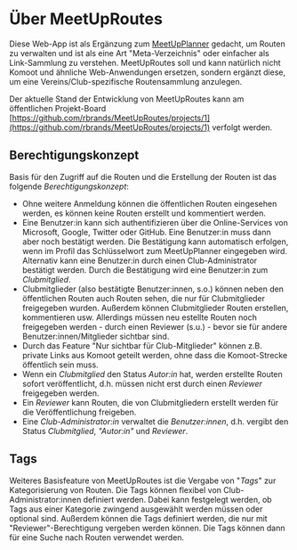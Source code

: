 # Über MeetUpRoutes

Diese Web-App ist als Ergänzung zum [MeetUpPlanner](https://www.meetupplanner.de) gedacht, um Routen zu verwalten und ist als eine Art "Meta-Verzeichnis" oder einfacher als Link-Sammlung zu verstehen. MeetUpRoutes soll und kann natürlich nicht Komoot und ähnliche Web-Anwendungen ersetzen, sondern ergänzt diese, um eine Vereins/Club-spezifische Routensammlung anzulegen.

Der aktuelle Stand der Entwicklung von MeetUpRoutes kann am öffentlichen Projekt-Board [https://github.com/rbrands/MeetUpRoutes/projects/1](https://github.com/rbrands/MeetUpRoutes/projects/1) verfolgt werden.

## Berechtigungskonzept
Basis für den Zugriff auf die Routen und die Erstellung der Routen ist das folgende <em>Berechtigungskonzept</em>:
- Ohne weitere Anmeldung können die öffentlichen Routen eingesehen werden, es können keine Routen erstellt und kommentiert werden.
- Eine Benutzer:in kann sich authentifizieren über die Online-Services von Microsoft, Google, Twitter oder GitHub. Eine Benutzer:in muss dann aber noch bestätigt werden. Die Bestätigung kann automatisch erfolgen, wenn im Profil das Schlüsselwort zum MeetUpPlanner eingegeben wird. Alternativ kann eine Benutzer:in durch einen Club-Administrator bestätigt werden. Durch die Bestätigung wird eine Benutzer:in zum <em>Clubmitglied</em>. 
- Clubmitglieder (also bestätigte Benutzer:innen, s.o.) können neben den öffentlichen Routen auch Routen sehen, die nur für Clubmitglieder freigegeben wurden. Außerdem können Clubmitglieder Routen erstellen, kommentieren usw. Allerdings müssen neu estellte Routen noch freigegeben werden - durch einen Reviewer (s.u.) - bevor sie für andere Benutzer:innen/Mitglieder sichtbar sind.
- Durch das Feature "Nur sichtbar für Club-Mitglieder" können z.B. private Links aus Komoot geteilt werden, ohne dass die Komoot-Strecke öffentlich sein muss.
- Wenn ein <em>Clubmitglied</em> den Status <em>Autor:in</em> hat, werden erstellte Routen sofort veröffentlicht, d.h. müssen nicht erst durch einen <em>Reviewer</em> freigegeben werden.
- Ein <em>Reviewer</em> kann Routen, die von Clubmitgliedern erstellt werden für die Veröffentlichung freigeben.
- Eine <em>Club-Administrator:in</em> verwaltet die <em>Benutzer:innen</em>, d.h. vergibt den Status <em>Clubmitglied</em>, <em>"Autor:in"</em> und <em>Reviewer</em>.

## Tags
Weiteres Basisfeature von MeetUpRoutes ist die Vergabe von "<em>Tags</em>" zur Kategorisierung von Routen. Die Tags können flexibel von Club-Administrator:innen definiert werden. Dabei kann festgelegt werden, ob Tags aus einer Kategorie zwingend ausgewählt werden müssen oder optional sind. Außerdem können die Tags definiert werden, die nur mit "Reviewer"-Berechtigung vergeben werden können.
Die Tags können dann für eine Suche nach Routen verwendet werden.
